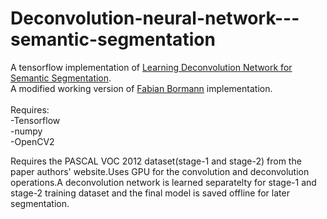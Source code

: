 # Deconvolution-neural-network---semantic-segmentation

A tensorflow implementation of [Learning Deconvolution Network for Semantic Segmentation](https://arxiv.org/pdf/1505.04366v1.pdf).</br>
A modified working version of [Fabian Bormann](https://github.com/fabianbormann/Tensorflow-DeconvNet-Segmentation) implementation.</br></br>
Requires:</br>
 -Tensorflow</br>
 -numpy</br>
 -OpenCV2</br>

Requires the  PASCAL VOC 2012 dataset(stage-1 and stage-2) from the paper authors' website.Uses GPU for the convolution and deconvolution operations.A deconvolution network is learned separatelty for stage-1 and stage-2 training dataset and the final model is saved offline for later segmentation.
